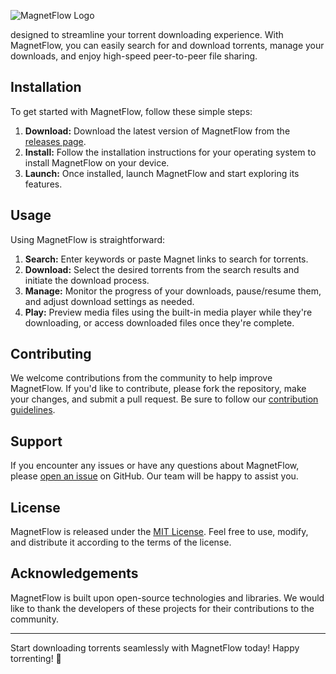 ![MagnetFlow Logo](https://i.ibb.co/JnGbN6H/Untitled-design.jpg)

designed to streamline your torrent downloading experience. With MagnetFlow, you can easily search for and download torrents, manage your downloads, and enjoy high-speed peer-to-peer file sharing.

## Installation

To get started with MagnetFlow, follow these simple steps:

1. **Download:** Download the latest version of MagnetFlow from the [releases page](https://github.com/yourusername/MagnetFlow/releases).
2. **Install:** Follow the installation instructions for your operating system to install MagnetFlow on your device.
3. **Launch:** Once installed, launch MagnetFlow and start exploring its features.

## Usage

Using MagnetFlow is straightforward:

1. **Search:** Enter keywords or paste Magnet links to search for torrents.
2. **Download:** Select the desired torrents from the search results and initiate the download process.
3. **Manage:** Monitor the progress of your downloads, pause/resume them, and adjust download settings as needed.
4. **Play:** Preview media files using the built-in media player while they're downloading, or access downloaded files once they're complete.

## Contributing

We welcome contributions from the community to help improve MagnetFlow. If you'd like to contribute, please fork the repository, make your changes, and submit a pull request. Be sure to follow our [contribution guidelines](CONTRIBUTING.md).

## Support

If you encounter any issues or have any questions about MagnetFlow, please [open an issue](https://github.com/yourusername/MagnetFlow/issues) on GitHub. Our team will be happy to assist you.

## License

MagnetFlow is released under the [MIT License](LICENSE). Feel free to use, modify, and distribute it according to the terms of the license.

## Acknowledgements

MagnetFlow is built upon open-source technologies and libraries. We would like to thank the developers of these projects for their contributions to the community.

---

Start downloading torrents seamlessly with MagnetFlow today! Happy torrenting! 🚀
